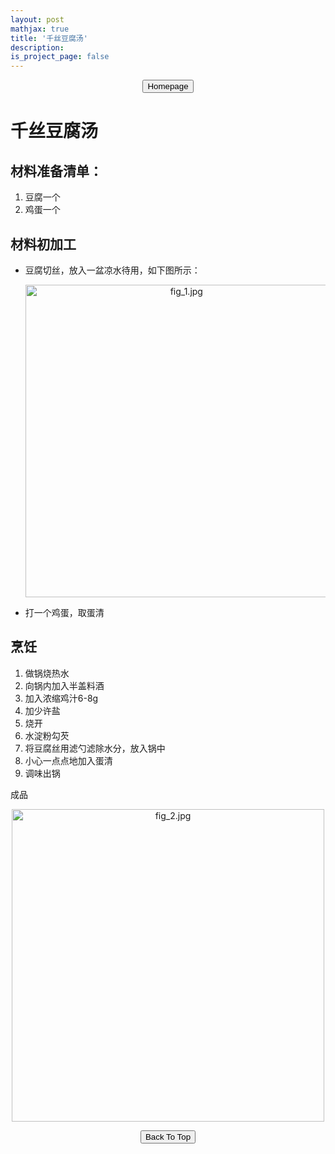 ```yaml
---
layout: post
mathjax: true
title: '千丝豆腐汤'
description: 
is_project_page: false
---
```



<p style="text-align:center;">
<button type="button" onclick="window.location.href='index.html';">Homepage</button>
</p>

# 千丝豆腐汤
## 材料准备清单：
1. 豆腐一个
2. 鸡蛋一个

## 材料初加工
- 豆腐切丝，放入一盆凉水待用，如下图所示：
    <p align="center">
        <img src="https://drive.google.com/uc?export=view&id=1EiXokGCWPsjzVf9tTbVaVvARZn71XXf7" alt="fig_1.jpg" width="500">
    </p>
- 打一个鸡蛋，取蛋清
## 烹饪
1. 做锅烧热水
2. 向锅内加入半盖料酒
3. 加入浓缩鸡汁6-8g
4. 加少许盐
5. 烧开
6. 水淀粉勾芡
7. 将豆腐丝用滤勺滤除水分，放入锅中
8. 小心一点点地加入蛋清
9. 调味出锅

成品
<p align="center">
    <img src="https://drive.google.com/uc?export=view&id=11AswIibN311iTU3R3o83v3qoVKod9P0X" alt="fig_2.jpg" width="500">
</p>

<p style="text-align:center;">
<button type="button" onclick="window.location.href='#top';">Back To Top</button>
<p>

